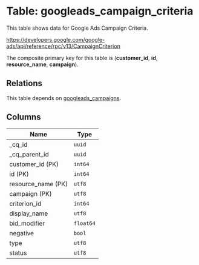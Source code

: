 # Table: googleads_campaign_criteria

This table shows data for Google Ads Campaign Criteria.

https://developers.google.com/google-ads/api/reference/rpc/v13/CampaignCriterion

The composite primary key for this table is (**customer_id**, **id**, **resource_name**, **campaign**).

## Relations

This table depends on [googleads_campaigns](googleads_campaigns).

## Columns

| Name          | Type          |
| ------------- | ------------- |
|_cq_id|`uuid`|
|_cq_parent_id|`uuid`|
|customer_id (PK)|`int64`|
|id (PK)|`int64`|
|resource_name (PK)|`utf8`|
|campaign (PK)|`utf8`|
|criterion_id|`int64`|
|display_name|`utf8`|
|bid_modifier|`float64`|
|negative|`bool`|
|type|`utf8`|
|status|`utf8`|